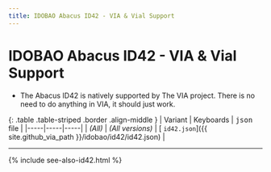 ```yaml
---
title: IDOBAO Abacus ID42 - VIA & Vial Support
---
```


# IDOBAO Abacus ID42 - VIA & Vial Support

<div class="border shadow shadow-sm border-info bg-info bg-opacity-10 rounded-3 p-2 mb-4 text-opacity-75">
  <ul class="fa-ul mb-0 me-1">
    <li><span class="fa-li"><i class="fas fa-info-circle text-info"></i></span>
    The Abacus ID42 is natively supported by The VIA project.
    There is no need to do anything in VIA, it should just work.
    </li>
  </ul>
</div>


{: .table .table-striped .border .align-middle }
| Variant | Keyboards | <tt>json</tt> file |
|-----|-----|-----|
| *(All)* | *(All versions)* | [<i class="fab fa-github-alt"></i> `id42.json`]({{ site.github_via_path }}/idobao/id42/id42.json) |


---

{% include see-also-id42.html %}
